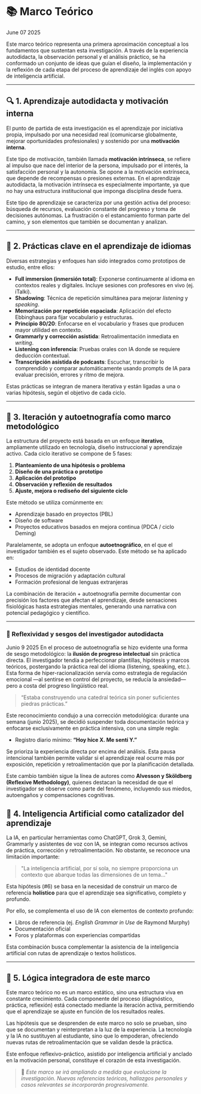# 📚 Marco Teórico

June 07 2025

Este marco teórico representa una primera aproximación conceptual a los fundamentos que sustentan esta investigación. A través de la experiencia autodidacta, la observación personal y el análisis práctico, se ha conformado un conjunto de ideas que guían el diseño, la implementación y la reflexión de cada etapa del proceso de aprendizaje del inglés con apoyo de inteligencia artificial.

---

## 🔍 1. Aprendizaje autodidacta y motivación interna

El punto de partida de esta investigación es el aprendizaje por iniciativa propia, impulsado por una necesidad real (comunicarse globalmente, mejorar oportunidades profesionales) y sostenido por una **motivación interna**.

Este tipo de motivación, también llamada **motivación intrínseca**, se refiere al impulso que nace del interior de la persona, impulsado por el interés, la satisfacción personal y la autonomía. Se opone a la motivación extrínseca, que depende de recompensas o presiones externas. En el aprendizaje autodidacta, la motivación intrínseca es especialmente importante, ya que no hay una estructura institucional que imponga disciplina desde fuera.

Este tipo de aprendizaje se caracteriza por una gestión activa del proceso: búsqueda de recursos, evaluación constante del progreso y toma de decisiones autónomas. La frustración o el estancamiento forman parte del camino, y son elementos que también se documentan y analizan.

---

## 🔧 2. Prácticas clave en el aprendizaje de idiomas

Diversas estrategias y enfoques han sido integrados como prototipos de estudio, entre ellos:

- **Full immersion (inmersión total)**: Exponerse continuamente al idioma en contextos reales y digitales. Incluye sesiones con profesores en vivo (ej. iTalki).
- **Shadowing**: Técnica de repetición simultánea para mejorar *listening* y *speaking*.
- **Memorización por repetición espaciada**: Aplicación del efecto Ebbinghaus para fijar vocabulario y estructuras.
- **Principio 80/20**: Enfocarse en el vocabulario y frases que producen mayor utilidad en contexto.
- **Grammarly y corrección asistida**: Retroalimentación inmediata en *writing*.
- **Listening con inferencia**: Pruebas orales con IA donde se requiere deducción contextual.
- **Transcripción asistida de podcasts**: Escuchar, transcribir lo comprendido y comparar automáticamente usando prompts de IA para evaluar precisión, errores y ritmo de mejora.

Estas prácticas se integran de manera iterativa y están ligadas a una o varias hipótesis, según el objetivo de cada ciclo.

---

## 🔄 3. Iteración y autoetnografía como marco metodológico

La estructura del proyecto está basada en un enfoque **iterativo**, ampliamente utilizado en tecnología, diseño instruccional y aprendizaje activo. Cada ciclo iterativo se compone de 5 fases:

1. **Planteamiento de una hipótesis o problema**  
2. **Diseño de una práctica o prototipo**  
3. **Aplicación del prototipo**  
4. **Observación y reflexión de resultados**  
5. **Ajuste, mejora o rediseño del siguiente ciclo**

Este método se utiliza comúnmente en:

- Aprendizaje basado en proyectos (PBL)
- Diseño de software
- Proyectos educativos basados en mejora continua (PDCA / ciclo Deming)

Paralelamente, se adopta un enfoque **autoetnográfico**, en el que el investigador también es el sujeto observado. Este método se ha aplicado en:

- Estudios de identidad docente
- Procesos de migración y adaptación cultural
- Formación profesional de lenguas extranjeras

La combinación de iteración + autoetnografía permite documentar con precisión los factores que afectan el aprendizaje, desde sensaciones fisiológicas hasta estrategias mentales, generando una narrativa con potencial pedagógico y científico.

---
### 🧠 Reflexividad y sesgos del investigador autodidacta
Junio 9 2025
En el proceso de autoetnografía se hizo evidente una forma de sesgo metodológico: la **ilusión de progreso intelectual** sin práctica directa. El investigador tendía a perfeccionar plantillas, hipótesis y marcos teóricos, postergando la práctica real del idioma (listening, speaking, etc.). Esta forma de hiper-racionalización servía como estrategia de regulación emocional —al sentirse en control del proyecto, se reducía la ansiedad— pero a costa del progreso lingüístico real.

> “Estaba construyendo una catedral teórica sin poner suficientes piedras prácticas.”

Este reconocimiento condujo a una corrección metodológica: durante una semana (junio 2025), se decidió suspender toda documentación teórica y enfocarse exclusivamente en práctica intensiva, con una simple regla:

- Registro diario mínimo: **“Hoy hice X. Me sentí Y.”**

Se prioriza la experiencia directa por encima del análisis. Esta pausa intencional también permite validar si el aprendizaje real ocurre más por exposición, repetición y retroalimentación que por la planificación detallada.

Este cambio también sigue la línea de autores como **Alvesson y Sköldberg (Reflexive Methodology)**, quienes destacan la necesidad de que el investigador se observe como parte del fenómeno, incluyendo sus miedos, autoengaños y compensaciones cognitivas.



## 🤖 4. Inteligencia Artificial como catalizador del aprendizaje

La IA, en particular herramientas como ChatGPT, Grok 3, Gemini, Grammarly y asistentes de voz con IA, se integran como recursos activos de práctica, corrección y retroalimentación. No obstante, se reconoce una limitación importante:

> "La inteligencia artificial, por sí sola, no siempre proporciona un contexto que abarque todas las dimensiones de un tema..."

Esta hipótesis (#6) se basa en la necesidad de construir un marco de referencia **holístico** para que el aprendizaje sea significativo, completo y profundo.

Por ello, se complementa el uso de IA con elementos de contexto profundo:

- Libros de referencia (ej. *English Grammar in Use* de Raymond Murphy)
- Documentación oficial
- Foros y plataformas con experiencias compartidas

Esta combinación busca complementar la asistencia de la inteligencia artificial con rutas de aprendizaje o textos holísticos.

---

## 🧠 5. Lógica integradora de este marco

Este marco teórico no es un marco estático, sino una estructura viva en constante crecimiento. Cada componente del proceso (diagnóstico, práctica, reflexión) está conectado mediante la iteración activa, permitiendo que el aprendizaje se ajuste en función de los resultados reales.

Las hipótesis que se desprenden de este marco no solo se prueban, sino que se documentan y reinterpretan a la luz de la experiencia. La tecnología y la IA no sustituyen al estudiante, sino que lo empoderan, ofreciendo nuevas rutas de retroalimentación que se validan desde la práctica.

Este enfoque reflexivo-práctico, asistido por inteligencia artificial y anclado en la motivación personal, constituye el corazón de esta investigación.

> 📅 *Este marco se irá ampliando a medida que evolucione la investigación. Nuevas referencias teóricas, hallazgos personales y casos relevantes se incorporarán progresivamente.*

